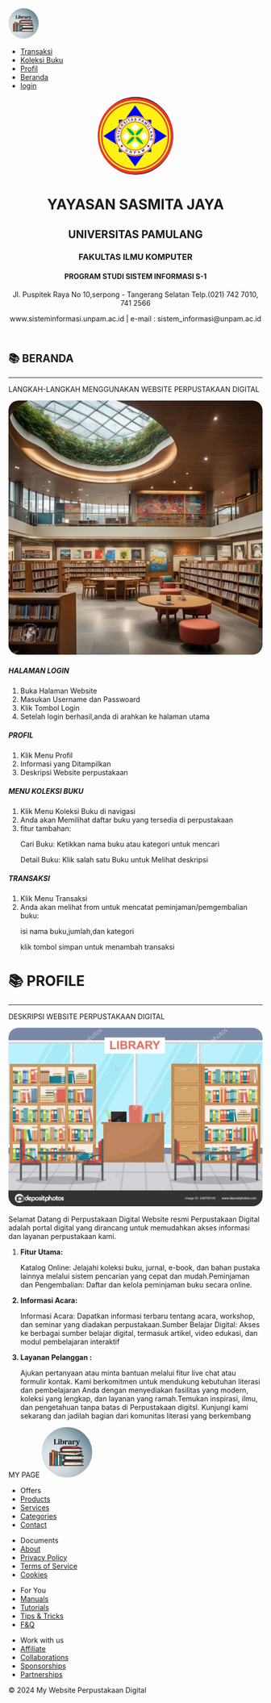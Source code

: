 
<html>

<head>
  <title>Perpustakaan Digital</title>
  <link rel="stylesheet" href="perpustkaan.css">
</head>

<body>
  </div>
  <nav>
    <div class="logo">
      <img src="image/logo_per.jpg" alt="" style="width: 60px; border-radius: 50%;">
    </div>
    <ul>
      <li><a href="Transaksi.html">Transaksi</a></li>
      <li><a href="Koleksi_Buku.html">Koleksi Buku</a></li>
      <li><a href="#profile">Profil</a></li>
      <li><a href="#beranda">Beranda<a></li>
      <li><a href="LOGIN_PERPUSTAKAAN.html">login</a></li>
    </ul>
  </nav>
  <header>
    <div class="container">
      <img src="image/logo.jpg" style="width: 150px; height :50x; border-radius :50%">
      <h1>YAYASAN SASMITA JAYA</h1>
      <h2>UNIVERSITAS PAMULANG</h2>
      <h3>FAKULTAS ILMU KOMPUTER</h3>
      <h4>PROGRAM STUDI SISTEM INFORMASI S-1</h4>
      <p>Jl. Puspitek Raya No 10,serpong - Tangerang Selatan Telp.(021) 742 7010, 741 2566</p>
      <p>www.sisteminformasi.unpam.ac.id | e-mail : sistem_informasi@unpam.ac.id</p>
  </header>
  <main>
    <section id="beranda">
      <h1>📚 BERANDA</h1>
      <hr size="3px" color="darkolivegreen" width="100%">
      <p class="beranda-deskripsi">LANGKAH-LANGKAH MENGGUNAKAN WEBSITE PERPUSTAKAAN DIGITAL</p>
      <div class="beranda-flex">
        <div class="beranda-image">
          <img src="image/GAMBAR_1.jpg" style="border-radius: 20px;">
        </div>
        <div class="beranda-text">
          <h5>HALAMAN LOGIN</h5>
          <ol>
            <li>Buka Halaman Website</li>
            <li>Masukan Username dan Passwoard</li>
            <li>Klik Tombol Login</li>
            <li>Setelah login berhasil,anda di arahkan ke halaman utama</li>
          </ol>
          <h5>PROFIL</h5>
          <ol>
            <li>Klik Menu Profil</li>
            <li>Informasi yang Ditampilkan</li>
            <li>Deskripsi Website perpustakaan</li>
          </ol>
          <h5>MENU KOLEKSI BUKU</h5>
          <ol>
            <li>Klik Menu Koleksi Buku di navigasi</li>
            <li>Anda akan Memilihat daftar buku yang tersedia di perpustakaan</li>
            <li>fitur tambahan:</li>
            <p> Cari Buku: Ketikkan nama buku atau kategori untuk mencari</p>
            <p> Detail Buku: Klik salah satu Buku untuk Melihat deskripsi</p>
          </ol>
          <h5>TRANSAKSI</h5>
          <ol>
            <li>Klik Menu Transaksi</li>
            <li>Anda akan melihat from untuk mencatat peminjaman/pemgembalian buku:</li>
            <p>isi nama buku,jumlah,dan kategori</p>
            <p> klik tombol simpan untuk menambah transaksi</p>
          </ol>
        </div>
      </div>
    </section>
  </main>

  <div id="profile">
    <h1>📚 PROFILE</h1>
    <hr size="3px" color="darkolivegreen" width="100%">
    <p class="profile-deskripsi">DESKRIPSI WEBSITE PERPUSTAKAAN DIGITAL</p>
    <div class="profile-flex">
      <div class="profile-image">
        <img src="image/gambar_7.jpg" alt="" style="border-radius: 20px;">
      </div>
      <div class="profile-text">
        <p>
          Selamat Datang di Perpustakaan Digital
          Website resmi Perpustakaan Digital adalah portal digital yang dirancang untuk memudahkan akses informasi dan
          layanan perpustakaan kami.</p>
        <ol>
          <li><strong>Fitur Utama:</li></strong>
          <p>Katalog Online: Jelajahi koleksi buku, jurnal, e-book, dan bahan pustaka lainnya melalui sistem pencarian
            yang cepat dan mudah.Peminjaman dan Pengembalian: Daftar dan kelola peminjaman buku secara online.</p>
          <strong>
            <li>Informasi Acara:</li>
          </strong>
          <p>Informasi Acara: Dapatkan informasi terbaru tentang acara, workshop, dan seminar yang diadakan
            perpustakaan.Sumber Belajar Digital: Akses ke berbagai sumber belajar digital, termasuk artikel, video
            edukasi, dan modul pembelajaran interaktif</p>
          <strong>
            <li>Layanan Pelanggan :</li>
          </strong>
          <p>Ajukan pertanyaan atau minta bantuan melalui fitur live chat atau formulir kontak.
            Kami berkomitmen untuk mendukung kebutuhan literasi dan pembelajaran Anda dengan menyediakan fasilitas yang
            modern, koleksi yang lengkap, dan layanan yang ramah.Temukan inspirasi, ilmu, dan pengetahuan tanpa batas di
            Perpustakaan digitsl. Kunjungi kami sekarang dan jadilah bagian dari komunitas literasi yang berkembang</p>
        </ol>
      </div>
    </div>
  </div>
  <footer>
    <span class="footer-title">MY PAGE</span>
    <img src="image/logo_per.jpg" alt="" style="width: 100px; height: 100px; border-radius: 50%;">
    <div class="info">
      <ul>
        <li class="footer-list_header">Offers</li>
        <li><a href="#">Products</a></li>
        <li><a href="#">Services</a></li>
        <li><a href="#">Categories</a></li>
        <li><a href="#">Contact</a></li>
      </ul>
      <ul>
        <li class="footer-list_header">Documents</11>
        <li><a href="#">About</a></li>
        <li><a href="#">Privacy Policy</a></li>
        <li><a href="#">Terms of Service</a></li>
        <li><a href="#">Cookies</a></li>
      </ul>
      <ul>
        <li class="footer-list_header">For You</li>
        <li><a href="#">Manuals</a></li>
        <li><a href="#">Tutorials</a></li>
        <li><a href="#">Tips & Tricks</a></li>
        <li><a href="#">F&Q</a></li>
      </ul>
      <ul>
        <li class="footer-list_header">Work with us</li>
        <li><a href="#">Affiliate</a></li>
        <li><a href="#">Collaborations</a></li>
        <li><a href="#">Sponsorships</a></li>
        <li><a href="#">Partnerships</a></li>
    </div>
    <p>&copy; 2024 My Website Perpustakaan Digital</p>
  </footer>
</body>

</html>
